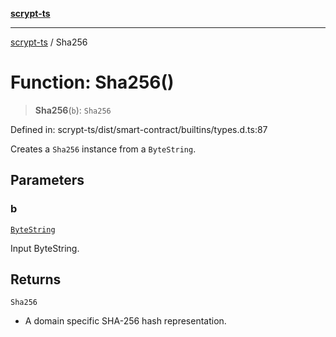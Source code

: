 [**scrypt-ts**](../README.md)

***

[scrypt-ts](../globals.md) / Sha256

# Function: Sha256()

> **Sha256**(`b`): `Sha256`

Defined in: scrypt-ts/dist/smart-contract/builtins/types.d.ts:87

Creates a `Sha256` instance from a `ByteString`.

## Parameters

### b

[`ByteString`](../type-aliases/ByteString.md)

Input ByteString.

## Returns

`Sha256`

- A domain specific SHA-256 hash representation.
